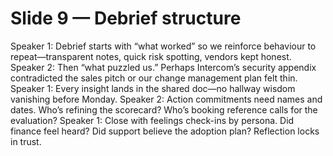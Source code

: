 # Slide 9 — Debrief structure

Speaker 1: Debrief starts with “what worked” so we reinforce behaviour to repeat—transparent notes, quick risk spotting, vendors kept honest.
Speaker 2: Then “what puzzled us.” Perhaps Intercom’s security appendix contradicted the sales pitch or our change management plan felt thin.
Speaker 1: Every insight lands in the shared doc—no hallway wisdom vanishing before Monday.
Speaker 2: Action commitments need names and dates. Who’s refining the scorecard? Who’s booking reference calls for the evaluation?
Speaker 1: Close with feelings check-ins by persona. Did finance feel heard? Did support believe the adoption plan? Reflection locks in trust.
